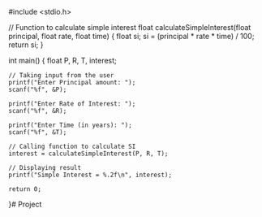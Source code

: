 #include <stdio.h>

// Function to calculate simple interest
float calculateSimpleInterest(float principal, float rate, float time) {
    float si;
    si = (principal * rate * time) / 100;
    return si;
}

int main() {
    float P, R, T, interest;

    // Taking input from the user
    printf("Enter Principal amount: ");
    scanf("%f", &P);

    printf("Enter Rate of Interest: ");
    scanf("%f", &R);

    printf("Enter Time (in years): ");
    scanf("%f", &T);

    // Calling function to calculate SI
    interest = calculateSimpleInterest(P, R, T);

    // Displaying result
    printf("Simple Interest = %.2f\n", interest);

    return 0;
}# Project
